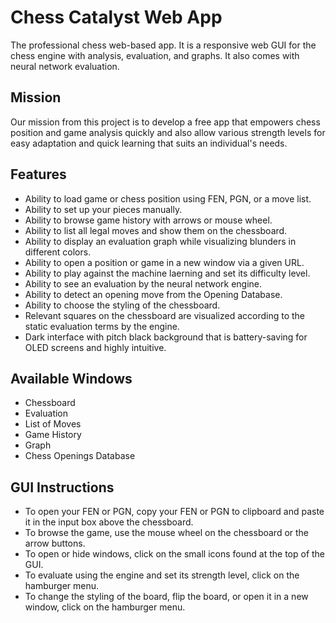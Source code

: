 # Chess Catalyst Web App

The professional chess web-based app.
It is a responsive web GUI for the chess engine with analysis, evaluation, and graphs. It also comes with neural network evaluation.


## Mission

Our mission from this project is to develop a free app that empowers chess position and game analysis quickly and also allow various strength levels for easy adaptation and quick learning that suits an individual's needs.

## Features

- Ability to load game or chess position using FEN, PGN, or a move list.
- Ability to set up your pieces manually.
- Ability to browse game history with arrows or mouse wheel.
- Ability to list all legal moves and show them on the chessboard.
- Ability to display an evaluation graph while visualizing blunders in different colors.
- Ability to open a position or game in a new window via a given URL.
- Ability to play against the machine laerning and set its difficulty level.
- Ability to see an evaluation by the neural network engine.
- Ability to detect an opening move from the Opening Database.
- Ability to choose the styling of the chessboard.
- Relevant squares on the chessboard are visualized according to the static evaluation terms by the engine.
- Dark interface with pitch black background that is battery-saving for OLED screens and highly intuitive.


## Available Windows

- Chessboard
- Evaluation
- List of Moves
- Game History
- Graph
- Chess Openings Database


## GUI Instructions

- To open your FEN or PGN, copy your FEN or PGN to clipboard and paste it in the input box above the chessboard.
- To browse the game, use the mouse wheel on the chessboard or the arrow buttons.
- To open or hide windows, click on the small icons found at the top of the GUI.
- To evaluate using the engine and set its strength level, click on the hamburger menu.
- To change the styling of the board, flip the board, or open it in a new window, click on the hamburger menu. 
